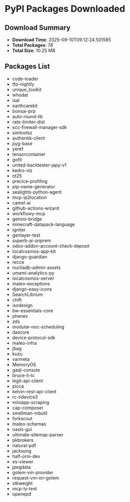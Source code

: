 # PyPI Packages Downloaded

## Download Summary
- **Download Time**: 2025-09-10T09:12:24.501585
- **Total Packages**: 78
- **Total Size**: 10.25 MB

## Packages List
- code-loader
- tfp-nightly
- unique_toolkit
- whodat
- isal
- earthcarekit
- bonsai-prp
- auto-round-lib
- rate-limiter-dist
- scc-firewall-manager-sdk
- simtoolsz
- authentik-client
- pyg-base
- yeref
- tensorcontainer
- gofit
- united-backtester-japy-v1
- kedro-viz
- nt25
- precice-profiling
- pip-name-generator
- sealights-python-agent
- mcp-ip2location
- camel-ai
- github-actions-wizard
- workflowy-mcp
- gemini-bridge
- minecraft-datapack-language
- igniter
- genlayer-test
- superb-ai-onprem
- odoo-addon-account-check-deposit
- localcosmos-app-kit
- django-guardian
- recce
- nucliadb-admin-assets
- umami-analytics-py
- localcosmos-server
- maleo-exceptions
- django-easy-icons
- SearchLibrium
- chift
- isodesign
- bw-essentials-core
- phenex
- zdx
- modular-noc-scheduling
- dascore
- device-protocol-sdk
- maleo-infra
- jbag
- kuzu
- varmeta
- MemoryOS
- gaql-console
- bruce-li-tc
- legit-api-client
- picca
- kelvin-rest-api-client
- rc-tidevice3
- miniapp-scraping
- cap-composer
- smellman-mbutil
- forkscout
- maleo-schemas
- oasis-gui
- ultimate-sitemap-parser
- pkbrokers
- natural-pdf
- jacksung
- half-orm-dev
- es-viewer
- jpegdata
- golem-vm-provider
- request-vm-on-golem
- stkweight
- mcp-ly-test
- openepd
